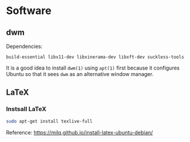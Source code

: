 # Software

## dwm

Dependencies:

```text
build-essential libx11-dev libxinerama-dev libxft-dev suckless-tools
```

It is a good idea to install `dwm(1)` using `apt(1)` first because it
configures Ubuntu so that it sees `dwm` as an alternative window manager.


## LaTeX

### Instsall LaTeX

```bash
sudo apt-get install texlive-full
```

Reference: https://milq.github.io/install-latex-ubuntu-debian/
